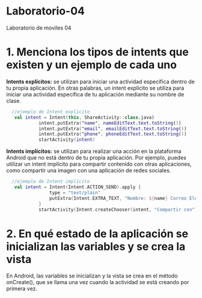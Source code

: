# Laboratorio-04
Laboratorio de moviles 04

# 1. Menciona los tipos de intents que existen y un ejemplo de cada uno

**Intents explícitos:** se utilizan para iniciar una actividad específica dentro de tu propia aplicación. En otras palabras, un intent explícito se utiliza para iniciar una actividad específica de tu aplicación mediante su nombre de clase.

```kotlin 
  //ejemplo de Intent explícito
   val intent = Intent(this, ShareActivity::class.java)
            intent.putExtra("name", nameEditText.text.toString())
            intent.putExtra("email", emailEditText.text.toString())
            intent.putExtra("phone", phoneEditText.text.toString())
            startActivity(intent)
```            

**Intents implícitos:** se utilizan para realizar una acción en la plataforma Android que no está dentro de tu propia aplicación. Por ejemplo, puedes utilizar un intent implícito para compartir contenido con otras aplicaciones, como compartir una imagen con una aplicación de redes sociales.

```kotlin 
  //ejemplo de Intent implícito
   val intent = Intent(Intent.ACTION_SEND).apply {
                type = "text/plain"
                putExtra(Intent.EXTRA_TEXT, "Nombre: ${name} Correo Electrónico: ${email} Número de teléfono: ${phone}")
            }
            startActivity(Intent.createChooser(intent, "Compartir con"))
```            

# 2. En qué estado de la aplicación se inicializan las variables y se crea la vista

En Android, las variables se inicializan y la vista se crea en el método onCreate(), que se llama una vez cuando la actividad se está creando por primera vez.
